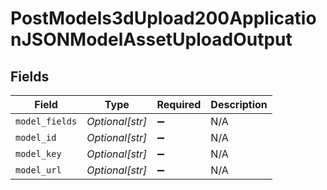 # PostModels3dUpload200ApplicationJSONModelAssetUploadOutput


## Fields

| Field              | Type               | Required           | Description        |
| ------------------ | ------------------ | ------------------ | ------------------ |
| `model_fields`     | *Optional[str]*    | :heavy_minus_sign: | N/A                |
| `model_id`         | *Optional[str]*    | :heavy_minus_sign: | N/A                |
| `model_key`        | *Optional[str]*    | :heavy_minus_sign: | N/A                |
| `model_url`        | *Optional[str]*    | :heavy_minus_sign: | N/A                |